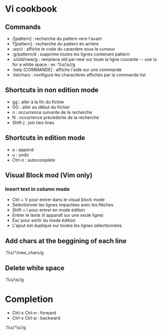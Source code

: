 # Vi cookbook
## Commands
- /[pattern] : recherche du pattern vers l'avant
- ?[pattern] : recherche du pattern en arrière
- :ascii : affiche le code du caractère sous le curseur
- :g/pattern/d : supprime toutes les lignes contenant pattern
- :s/old/new/g : remplace old par new sur toute la ligne courante
  -- use \s for a white space : ex :%s/\s//g
- :help [COMMANDE] : affiche l'aide sur une commande
- :listchars : nonfigure les charactères affichés par la commande list

## Shortcuts in non edition mode
- gg : aller à la fin du fichier
- GG : aller au début du fichier
- n : occurrence suivante de la recherche
- N : occurrence précédente de la recherche
- Shift-j : join two lines

## Shortcuts in edition mode
- a : append
- u : undo
- Ctrl-n : autocomplete

## Visual Block mod (Vim only)
### Insert text in column mode
- Ctrl + V pour entrer dans le visual block mode
- Selectionner les lignes impactées avec les flèches
- Shift + i pour entrer en mode édition
- Entrer le texte (il apparaît sur une seule ligne)
- Esc pour sortir du mode édition
- L'ajout est dupliqué sur toutes les lignes sélectionnées

## Add chars at the beggining of each line
:%s/^/new_chars/g

## Delete white space
:%s/\s//g

# Completion
- Ctrl-x Ctrl-n : forward
- Ctrl-x Ctrl-p : backward

:%s/^\s//g
